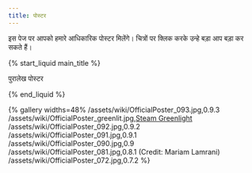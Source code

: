 ```yaml
---
title: पोस्टर
---
```

इस पेज पर आपको हमारे आधिकारिक पोस्टर मिलेंगे। चित्रों पर क्लिक करके उन्हे बड़ा आप बड़ा कर सकते हैं।

{% start_liquid main_title %}

पुरालेख पोस्टर

{% end_liquid %}

{% gallery widths=48%
/assets/wiki/OfficialPoster_093.jpg,0.9.3
/assets/wiki/OfficialPoster_greenlit.jpg,[Steam Greenlight](http://steamcommunity.com/sharedfiles/filedetails/?id=850895445)
/assets/wiki/OfficialPoster_092.jpg,0.9.2
/assets/wiki/OfficialPoster_091.jpg,0.9.1
/assets/wiki/OfficialPoster_090.jpg,0.9
/assets/wiki/OfficialPoster_081.jpg,0.8.1 (Credit: Mariam Lamrani)
/assets/wiki/OfficialPoster_072.jpg,0.7.2
%}
